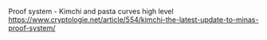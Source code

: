 Proof system - Kimchi and pasta curves high level
https://www.cryptologie.net/article/554/kimchi-the-latest-update-to-minas-proof-system/
